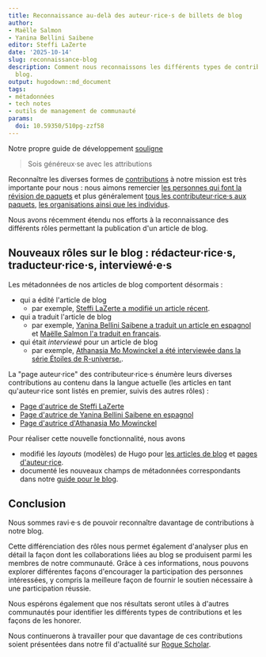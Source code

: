 ```yaml
---
title: Reconnaissance au-delà des auteur·rice·s de billets de blog
author:
- Maëlle Salmon
- Yanina Bellini Saibene
editor: Steffi LaZerte
date: '2025-10-14'
slug: reconnaissance-blog
description: Comment nous reconnaissons les différents types de contributions à notre
  blog.
output: hugodown::md_document
tags:
- métadonnées
- tech notes
- outils de management de communauté
params:
  doi: 10.59350/510pg-zzf58
---
```


Notre propre guide de développement [souligne](https://devguide.ropensci.org/maintenance_collaboration.html#attributions)

> Sois généreux·se avec les attributions

Reconnaître les diverses formes de [contributions](https://contributing.ropensci.org/) à notre mission est très importante pour nous :
nous aimons remercier [les personnes qui font la révision de paquets](/blog/2018/03/16/thanking-reviewers-in-metadata/) et plus généralement [tous les contributeur·rice·s aux paquets](/blog/2024/11/26/allcontributors/), [les organisations ainsi que les individus](/blog/2025/05/09/ror/).

Nous avons récemment étendu nos efforts à la reconnaissance des différents rôles permettant la publication d'un article de blog.

## Nouveaux rôles sur le blog : rédacteur·rice·s, traducteur·rice·s, interviewé·e·s

Les métadonnées de nos articles de blog comportent désormais :

- qui a édité l'article de blog
  - par exemple, [Steffi LaZerte a modifié un article récent](/blog/2025/09/18/markdown-programmatic-parsing/).
- qui a traduit l'article de blog
  - par exemple, [Yanina Bellini Saibene a traduit un article en espagnol](/es/blog/2025/06/23/edicion-multilingue-preguntas-frecuentes/) et [Maëlle Salmon l'a traduit en français](fr/blog/2025/06/23/publication-multilingue-faq/).
- qui était *interviewé* pour un article de blog
  - par exemple, [Athanasia Mo Mowinckel a été interviewée dans la série Étoiles de R-universe.](/blog/2023/03/30/r-universe-stars-3-en/).

La "page auteur·rice" des contributeur·rice·s énumère leurs diverses contributions au contenu dans la langue actuelle (les articles en tant qu'auteur·rice sont listés en premier, suivis des autres rôles) :

- [Page d'autrice de Steffi LaZerte](/author/steffi-lazerte)
- [Page d'autrice de Yanina Bellini Saibene en espagnol](/es/author/yanina-bellini-saibene)
- [Page d'autrice d'Athanasia Mo Mowinckel](/author/athanasia-mo-mowinckel/)

Pour réaliser cette nouvelle fonctionnalité, nous avons

- modifié les _layouts_ (modèles) de Hugo pour [les articles de blog](https://github.com/ropensci/roweb3/blob/main/themes/ropensci/layouts/partials/blogs/blog-single.html) et [pages d'auteur·rice](https://github.com/ropensci/roweb3/blob/main/themes/ropensci/layouts/author/list.html).
- documenté les nouveaux champs de métadonnées correspondants dans notre [guide pour le blog](https://blogguide.ropensci.org/editorchecklistany.html).

## Conclusion

Nous sommes ravi·e·s de pouvoir reconnaître davantage de contributions à notre blog.

Cette différenciation des rôles nous permet également d'analyser plus en détail la façon dont les collaborations liées au blog se produisent parmi les membres de notre communauté. 
Grâce à ces informations, nous pouvons explorer différentes façons d'encourager la participation des personnes intéressées, y compris la meilleure façon de fournir le soutien nécessaire à une participation réussie.

Nous espérons également que nos résultats seront utiles à d'autres communautés pour identifier les différents types de contributions et les façons de les honorer.

Nous continuerons à travailler pour que davantage de ces contributions soient présentées dans notre fil d'actualité sur [Rogue Scholar](https://rogue-scholar.org/communities/ropensci/records?q=&l=list&p=1&s=10&sort=newest).



